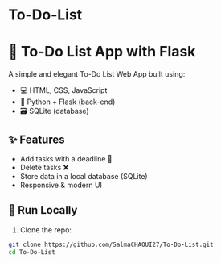 # To-Do-List

# 📔 To-Do List App with Flask

A simple and elegant To-Do List Web App built using:

- 💻 HTML, CSS, JavaScript
- 🐍 Python + Flask (back-end)
- 🗃️ SQLite (database)

## ✨ Features

- Add tasks with a deadline 📅
- Delete tasks ❌
- Store data in a local database (SQLite)
- Responsive & modern UI

## 🚀 Run Locally

1. Clone the repo:
```bash
git clone https://github.com/SalmaCHAOUI27/To-Do-List.git
cd To-Do-List
